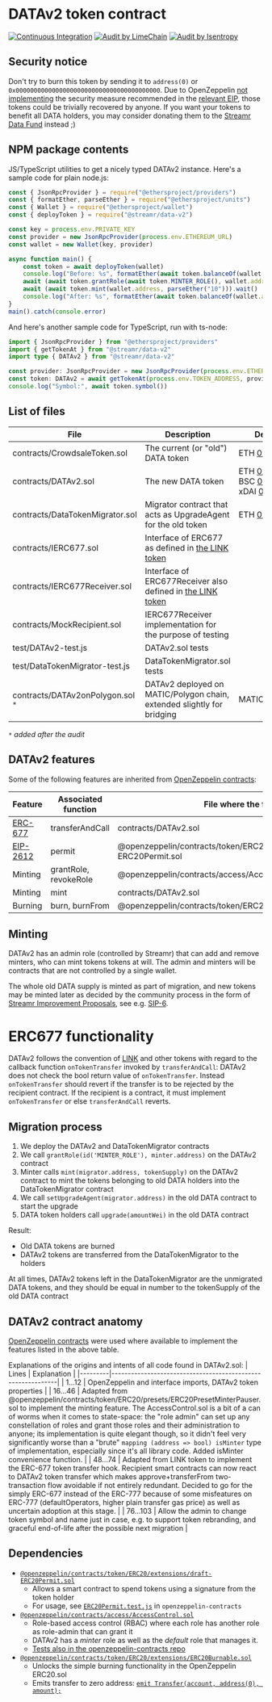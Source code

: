 # DATAv2 token contract
[![Continuous Integration](https://github.com/streamr-dev/DATAv2/actions/workflows/ci.yaml/badge.svg)](https://github.com/streamr-dev/DATAv2/actions/workflows/ci.yaml)
[![Audit by LimeChain](https://img.shields.io/badge/Audit-LimeChain-green)](https://streamr-public.s3.amazonaws.com/DATAv2_audit_LimeChain.pdf)
[![Audit by Isentropy](https://img.shields.io/badge/Audit-Isentropy-green)](https://streamr-public.s3.amazonaws.com/DATAv2_audit_Isentropy.pdf)

## Security notice

Don't try to burn this token by sending it to `address(0)` or `0x0000000000000000000000000000000000000000`. Due to OpenZeppelin [not implementing](https://github.com/OpenZeppelin/openzeppelin-contracts/blob/master/contracts/token/ERC20/extensions/ERC20Permit.sol#L53) the security measure recommended in the [relevant EIP](https://eips.ethereum.org/EIPS/eip-2612), those tokens could be trivially recovered by anyone. If you want your tokens to benefit all DATA holders, you may consider donating them to the [Streamr Data Fund](https://streamr.network/grants/) instead ;)

## NPM package contents

JS/TypeScript utilities to get a nicely typed DATAv2 instance. Here's a sample code for plain node.js:
```javascript
const { JsonRpcProvider } = require("@ethersproject/providers")
const { formatEther, parseEther } = require("@ethersproject/units")
const { Wallet } = require("@ethersproject/wallet")
const { deployToken } = require("@streamr/data-v2")

const key = process.env.PRIVATE_KEY
const provider = new JsonRpcProvider(process.env.ETHEREUM_URL)
const wallet = new Wallet(key, provider)

async function main() {
    const token = await deployToken(wallet)
    console.log("Before: %s", formatEther(await token.balanceOf(wallet.address)))
    await (await token.grantRole(await token.MINTER_ROLE(), wallet.address)).wait()
    await (await token.mint(wallet.address, parseEther("10"))).wait()
    console.log("After: %s", formatEther(await token.balanceOf(wallet.address)))
}
main().catch(console.error)
```
And here's another sample code for TypeScript, run with ts-node:
```typescript
import { JsonRpcProvider } from "@ethersproject/providers"
import { getTokenAt } from "@streamr/data-v2"
import type { DATAv2 } from "@streamr/data-v2"

const provider: JsonRpcProvider = new JsonRpcProvider(process.env.ETHEREUM_URL)
const token: DATAv2 = await getTokenAt(process.env.TOKEN_ADDRESS, provider)
console.log("Symbol:", await token.symbol())
```

## List of files

| File                           | Description | Deployed |
|--------------------------------|-------------|---------|
|contracts/CrowdsaleToken.sol    | The current (or "old") DATA token | ETH [0x0cf0...23](https://etherscan.io/address/0x0cf0ee63788a0849fe5297f3407f701e122cc023#readContract)
|contracts/DATAv2.sol            | The new DATA token | ETH&nbsp;[0x8f6...b76](https://etherscan.io/address/0x8f693ca8d21b157107184d29d398a8d082b38b76#readContract) BSC&nbsp;[0x0864...2a](https://bscscan.com/address/0x0864c156b3c5f69824564dec60c629ae6401bf2a#readContract) xDAI&nbsp;[0x256...47D](https://blockscout.com/poa/xdai/address/0x256eb8a51f382650B2A1e946b8811953640ee47D)
|contracts/DataTokenMigrator.sol | Migrator contract that acts as UpgradeAgent for the old token | ETH [0xc7...c16c](https://etherscan.io/address/0xc7aaf6c62e86a36395d8108fe95d5f758794c16c#readContract)
|contracts/IERC677.sol           | Interface of ERC677 as defined in [the LINK token](https://etherscan.io/address/0x514910771af9ca656af840dff83e8264ecf986ca#code) |
|contracts/IERC677Receiver.sol   | Interface of ERC677Receiver also defined in [the LINK token](https://etherscan.io/address/0x514910771af9ca656af840dff83e8264ecf986ca#code) |
|contracts/MockRecipient.sol     | IERC677Receiver implementation for the purpose of testing |
|test/DATAv2-test.js             | DATAv2.sol tests |
|test/DataTokenMigrator-test.js  | DataTokenMigrator.sol tests |
|contracts/DATAv2onPolygon.sol `*` | DATAv2 deployed on MATIC/Polygon chain, extended slightly for bridging | MATIC&nbsp;[0x3a9...34](https://polygonscan.com/address/0x3a9A81d576d83FF21f26f325066054540720fC34#code) |

`*` _added after the audit_
## DATAv2 features

Some of the following features are inherited from [OpenZeppelin contracts](https://github.com/OpenZeppelin/openzeppelin-contracts/tree/v4.0.0/contracts):

| Feature                                                   | Associated function   | File where the function is                                            |
|-----------------------------------------------------------|-----------------------|-----------------------------------------------------------------------|
| [ERC-677](https://github.com/ethereum/EIPs/issues/677)    | transferAndCall       | contracts/DATAv2.sol                                                  |
| [EIP-2612](https://eips.ethereum.org/EIPS/eip-2612)       | permit                | @openzeppelin/contracts/token/ERC20/extensions/draft-ERC20Permit.sol  |
| Minting           | grantRole, revokeRole | @openzeppelin/contracts/access/AccessControl.sol                  |
| Minting           | mint                  | contracts/DATAv2.sol                                              |
| Burning           | burn, burnFrom        | @openzeppelin/contracts/token/ERC20/extensions/ERC20Burnable.sol  |

## Minting

DATAv2 has an admin role (controlled by Streamr) that can add and remove minters, who can mint tokens tokens at will. The admin and minters will be contracts that are not controlled by a single wallet.

The whole old DATA supply is minted as part of migration, and new tokens may be minted later as decided by the community process in the form of [Streamr Improvement Proposals](https://snapshot.org/#/streamr.eth), see e.g. [SIP-6](https://snapshot.org/#/streamr.eth/proposal/QmU383LMPAHdzMevcxY6UzyL5vkBaNHQhCcp2WbXw5kXS1).

# ERC677 functionality

DATAv2 follows the convention of [LINK](https://etherscan.io/address/0x514910771af9ca656af840dff83e8264ecf986ca#code) and other tokens with regard to the callback function `onTokenTransfer` invoked by `transferAndCall`: DATAv2 does not check the bool return value of `onTokenTransfer`. Instead `onTokenTransfer` should revert if the transfer is to be rejected by the recipient contract. If the recipient is a contract, it must implement `onTokenTransfer` or else `transferAndCall` reverts.


## Migration process

1. We deploy the DATAv2 and DataTokenMigrator contracts
2. We call `grantRole(id('MINTER_ROLE'), minter.address)` on the DATAv2 contract
3. Minter calls `mint(migrator.address, tokenSupply)` on the DATAv2 contract to mint the tokens belonging to old DATA holders into the DataTokenMigrator contract
4. We call `setUpgradeAgent(migrator.address)` in the old DATA contract to start the upgrade
5. DATA token holders call `upgrade(amountWei)` in the old DATA contract

Result:
* Old DATA tokens are burned
* DATAv2 tokens are transferred from the DataTokenMigrator to the holders

At all times, DATAv2 tokens left in the DataTokenMigrator are the unmigrated DATA tokens, and they should be equal in number to the tokenSupply of the old DATA contract

## DATAv2 contract anatomy

[OpenZeppelin contracts](https://github.com/OpenZeppelin/openzeppelin-contracts/tree/v4.0.0/contracts) were used where available to implement the features listed in the above table.

Explanations of the origins and intents of all code found in DATAv2.sol:
| Lines   | Explanation                                                 |
|---------|-------------------------------------------------------------|
| 1...12  | OpenZeppelin and interface imports, DATAv2 token properties |
| 16...46 | Adapted from @openzeppelin/contracts/token/ERC20/presets/ERC20PresetMinterPauser.sol to implement the minting feature. The AccessControl.sol is a bit of a can of worms when it comes to state-space: the "role admin" can set up any constellation of roles and grant those roles and their administration to anyone; its implementation is quite elegant though, so it didn't feel very significantly worse than a "brute" `mapping (address => bool) isMinter` type of implementation, especially since it's all library code. Added isMinter convenience function. |
| 48...74 | Adapted from LINK token to implement the ERC-677 token transfer hook. Recipient smart contracts can now react to DATAv2 token transfer which makes approve+transferFrom two-transaction flow avoidable if not entirely redundant. Decided to go for the simply ERC-677 instead of the ERC-777 because of some misfeatures on ERC-777 (defaultOperators, higher plain transfer gas price) as well as uncertain adoption at this stage. |
| 76...103 | Allow the admin to change token symbol and name just in case, e.g. to support token rebranding, and graceful end-of-life after the possible next migration |

## Dependencies

* [`@openzeppelin/contracts/token/ERC20/extensions/draft-ERC20Permit.sol`](https://github.com/OpenZeppelin/openzeppelin-contracts/blob/release-v4.0/contracts/token/ERC20/extensions/draft-ERC20Permit.sol)
  * Allows a smart contract to spend tokens using a signature from the token holder
  * For usage, see [`ERC20Permit.test.js`](https://github.com/OpenZeppelin/openzeppelin-contracts/blob/master/test/token/ERC20/extensions/ERC20Permit.test.js) in `openzeppelin-contracts`
* [`@openzeppelin/contracts/access/AccessControl.sol`](https://github.com/OpenZeppelin/openzeppelin-contracts/blob/release-v4.0/contracts/access/AccessControl.sol)
  * Role-based access control (RBAC) where each role has another role as role-admin that can grant it
  * DATAv2 has a _minter_ role as well as the _default_ role that manages it.
  * [Tests also in the openzeppelin-contracts repo](https://github.com/OpenZeppelin/openzeppelin-contracts/blob/master/test/access/AccessControl.behavior.js)
* [`@openzeppelin/contracts/token/ERC20/extensions/ERC20Burnable.sol`](https://github.com/OpenZeppelin/openzeppelin-contracts/blob/release-v4.0/contracts/token/ERC20/extensions/ERC20Burnable.sol)
  * Unlocks the simple burning functionality in the OpenZeppelin ERC20.sol
  * Emits transfer to zero address: [`emit Transfer(account, address(0), amount);`](https://github.com/OpenZeppelin/openzeppelin-contracts/blob/release-v4.0/contracts/token/ERC20/ERC20.sol#L264)

